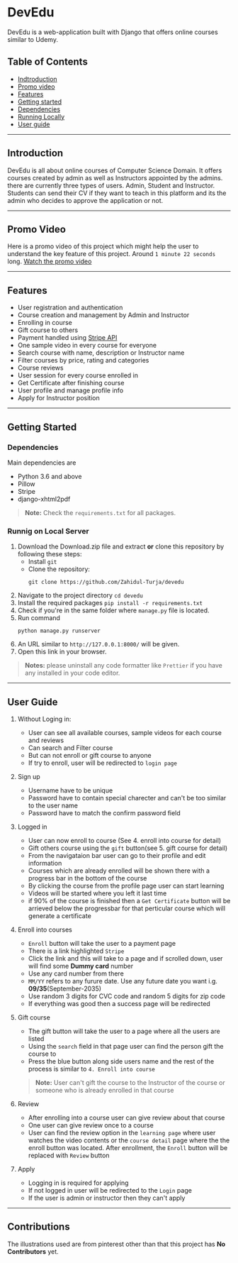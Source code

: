 # DevEdu

DevEdu is a web-application built with Django that offers online courses similar to Udemy.

## Table of Contents
- [Indtroduction](#introduction)
- [Promo video](#promo-video)
- [Features](#features)
- [Getting started](#getting-started)
- [Dependencies](#dependencies)
- [Running Locally](#runnig-on-local-server)
- [User guide](#user-guide)

___
## Introduction
DevEdu is all about online courses of Computer Science Domain. It offers courses created by admin as well as Instructors appointed by the admins.
there are currently three types of users. Admin, Student and Instructor. Students can send their CV if they want to teach in this platform and its the admin who decides to approve the application or not.

___
## Promo Video

Here is a promo video of this project which might help the user to understand the key feature of this project. Around `1 minute 22 seconds` long. 
[Watch the promo video](https://www.youtube.com/watch?v=yI3u-uOfC3w)
___
## Features
- User registration and authentication
- Course creation and management by Admin and Instructor
- Enrolling in course
- Gift course to others
- Payment handled using [Stripe API](https://stripe.com/docs/testing)
- One sample video in every course for everyone
- Search course with name, description or Instructor name
- Filter courses by price, rating and categories
- Course reviews
- User session for every course enrolled in
- Get Certificate after finishing course
- User profile and manage profile info
- Apply for Instructor position

___
## Getting Started

### Dependencies

Main dependencies are
- Python 3.6 and above
- Pillow
- Stripe
- django-xhtml2pdf

> **Note:** Check the `requirements.txt` for all packages.


### Runnig on Local Server
1. Download the Download.zip file and extract **or** clone this repository by following these steps:
    * Install `git`
    * Clone the repository:
        ```
        git clone https://github.com/Zahidul-Turja/devedu
        ```
2. Navigate to the project directory
        ```
        cd devedu
        ```
3. Install the required packages
        ```
        pip install -r requirements.txt
        ```
4. Check if you're in the same folder where `manage.py` file is located.
5. Run command
    ```
    python manage.py runserver
    ```
6. An URL similar to `http://127.0.0.1:8000/` will be given.
7. Open this link in your browser.

> **Notes:** please uninstall any code formatter like `Prettier` if you have any installed in your code editor.

___
## User Guide
1. Without Loging in:
    * User can see all available courses, sample videos for each course and reviews
    * Can search and Filter course
    * But can not enroll or gift course to anyone
    * If try to enroll, user will be redirected to `login page`
2. Sign up
    * Username have to be unique
    * Password have to contain special charecter and can't be too similar to the user name
    * Password have to match the confirm password field
3. Logged in
    * User can now enroll to course (See 4. enroll into course for detail)
    * Gift others course using the `gift` button(see 5. gift course for detail)
    * From the navigataion bar user can go to their profile and edit information
    * Courses which are already enrolled will be shown there with a progress bar in the bottom of the course
    * By clicking the course from the profile page user can start learning
    * Videos will be started where you left it last time
    * if 90% of the course is finished then a `Get Certificate` button will be arrieved below the progressbar for that perticular course which will generate a certificate

4. Enroll into courses
    * `Enroll` button will take the user to a payment page
    * There is a link highlighted `Stripe`
    * Click the link and this will take to a page and if scrolled down, user will find some **Dummy card** number
    * Use any card number from there
    * `MM/YY` refers to any furure date. Use any future date you want i.g. **09/35**(September-2035)
    * Use random 3 digits for CVC code and random 5 digits for zip code
    * If everything was good then a success page will be redirected

5. Gift course
    * The gift button will take the user to a page where all the users are listed
    * Using the `search` field in that page user can find the person gift the course to 
    * Press the blue button along side users name and the rest of the process is similar to `4. Enroll into course`
    
    > **Note:** User can't gift the course to the Instructor of the course or someone who is already enrolled in that course

6. Review
    * After enrolling into a course user can give review about that course
    * One user can give review once to a course
    * User can find the review option in the `learning page` where user watches the video contents or the `course detail` page where the the enroll button was located. After enrollment, the `Enroll` button will be replaced with `Review` button

7. Apply
    * Logging in is required for applying 
    * If not logged in user will be redirected to the `Login` page
    * If the user is admin or instructor then they can't apply

___
## Contributions
The illustrations used are from pinterest other than that this project has **No Contributors** yet. 
